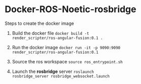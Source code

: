 # Docker-ROS-Noetic-rosbridge

Steps to create the docker image

1. Build the docker file 
    <code>docker build -t render_scripter/ros-angular-fusion:0.1 .</code>

2. Run the docker image 
<code>docker run -it -p 9090:9090 render_scripter/ros-angular-fusion:0.1</code>

3. Source the ros workspace
<code>source ros_entrypoint.sh </code>

4. Launch the <b>rosbridge</b> server 
<code>roslaunch rosbridge_server rosbridge_websocket.launch</code>

